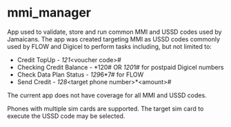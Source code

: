# mmi_manager

App used to validate, store and run common MMI and USSD codes used by Jamaicans. The app was created targeting MMI as USSD codes commonly used by FLOW and Digicel to perform tasks including, but not limited to:

* Credit TopUp - *121*\<voucher code\>#
* Checking Credit Balance - *120# OR *120*1# for postpaid Digicel numbers
* Check Data Plan Status - *129*6*7# for FLOW
* Send Credit - *128*\<target phone number\>\*\<amount\>#

The current app does not have coverage for all MMI and USSD codes.

Phones with multiple sim cards are supported. The target sim card to execute the USSD code may be selected.
